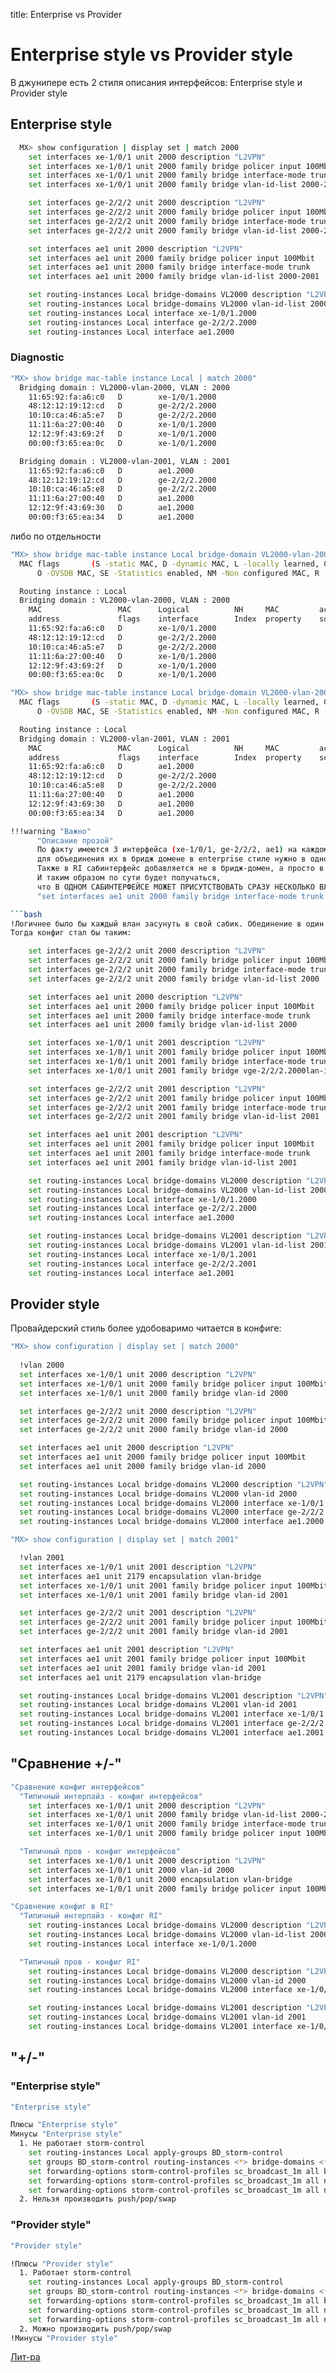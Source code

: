 title: Enterprise vs Provider

# Enterprise style vs Provider style 
В джунипере есть 2 стиля описания интерфейсов: Enterprise style и Provider style 


 ## Enterprise style
```bash
  MX> show configuration | display set | match 2000                
    set interfaces xe-1/0/1 unit 2000 description "L2VPN"
    set interfaces xe-1/0/1 unit 2000 family bridge policer input 100Mbit
    set interfaces xe-1/0/1 unit 2000 family bridge interface-mode trunk
    set interfaces xe-1/0/1 unit 2000 family bridge vlan-id-list 2000-2001

    set interfaces ge-2/2/2 unit 2000 description "L2VPN"
    set interfaces ge-2/2/2 unit 2000 family bridge policer input 100Mbit
    set interfaces ge-2/2/2 unit 2000 family bridge interface-mode trunk
    set interfaces ge-2/2/2 unit 2000 family bridge vlan-id-list 2000-2001

    set interfaces ae1 unit 2000 description "L2VPN"
    set interfaces ae1 unit 2000 family bridge policer input 100Mbit
    set interfaces ae1 unit 2000 family bridge interface-mode trunk
    set interfaces ae1 unit 2000 family bridge vlan-id-list 2000-2001

    set routing-instances Local bridge-domains VL2000 description "L2VPN"
    set routing-instances Local bridge-domains VL2000 vlan-id-list 2000-2001
    set routing-instances Local interface xe-1/0/1.2000
    set routing-instances Local interface ge-2/2/2.2000
    set routing-instances Local interface ae1.2000
```

### Diagnostic
```bash
"MX> show bridge mac-table instance Local | match 2000"
  Bridging domain : VL2000-vlan-2000, VLAN : 2000
    11:65:92:fa:a6:c0   D        xe-1/0/1.2000   
    48:12:12:19:12:cd   D        ge-2/2/2.2000  
    10:10:ca:46:a5:e7   D        ge-2/2/2.2000  
    11:11:6a:27:00:40   D        xe-1/0/1.2000   
    12:12:9f:43:69:2f   D        xe-1/0/1.2000   
    00:00:f3:65:ea:0c   D        xe-1/0/1.2000   

  Bridging domain : VL2000-vlan-2001, VLAN : 2001
    11:65:92:fa:a6:c0   D        ae1.2000        
    48:12:12:19:12:cd   D        ge-2/2/2.2000  
    10:10:ca:46:a5:e8   D        ge-2/2/2.2000  
    11:11:6a:27:00:40   D        ae1.2000        
    12:12:9f:43:69:30   D        ae1.2000        
    00:00:f3:65:ea:34   D        ae1.2000     
```

либо по отдельности

```bash    
"MX> show bridge mac-table instance Local bridge-domain VL2000-vlan-2000"
  MAC flags       (S -static MAC, D -dynamic MAC, L -locally learned, C -Control MAC
      O -OVSDB MAC, SE -Statistics enabled, NM -Non configured MAC, R -Remote PE MAC, P -Pinned MAC)

  Routing instance : Local
  Bridging domain : VL2000-vlan-2000, VLAN : 2000
    MAC                 MAC      Logical          NH     MAC         active
    address             flags    interface        Index  property    source
    11:65:92:fa:a6:c0   D        xe-1/0/1.2000   
    48:12:12:19:12:cd   D        ge-2/2/2.2000  
    10:10:ca:46:a5:e7   D        ge-2/2/2.2000  
    11:11:6a:27:00:40   D        xe-1/0/1.2000   
    12:12:9f:43:69:2f   D        xe-1/0/1.2000   
    00:00:f3:65:ea:0c   D        xe-1/0/1.2000   

"MX> show bridge mac-table instance Local bridge-domain VL2000-vlan-2001"
  MAC flags       (S -static MAC, D -dynamic MAC, L -locally learned, C -Control MAC
      O -OVSDB MAC, SE -Statistics enabled, NM -Non configured MAC, R -Remote PE MAC, P -Pinned MAC)

  Routing instance : Local
  Bridging domain : VL2000-vlan-2001, VLAN : 2001
    MAC                 MAC      Logical          NH     MAC         active
    address             flags    interface        Index  property    source
    11:65:92:fa:a6:c0   D        ae1.2000        
    48:12:12:19:12:cd   D        ge-2/2/2.2000  
    10:10:ca:46:a5:e8   D        ge-2/2/2.2000  
    11:11:6a:27:00:40   D        ae1.2000        
    12:12:9f:43:69:30   D        ae1.2000        
    00:00:f3:65:ea:34   D        ae1.2000        
```

```bash
!!!warning "Важно"
      "Описание прозой"
      По факту имеются 3 интерфейса (xe-1/0/1, ge-2/2/2, ae1) на каждом из них присутствет 2 влана (2000,2001)
      для объединения их в бридж домене в enterprise стиле нужно в одном и том же сабинтенрфейсе прописать vlan-id-list.
      Также в RI сабинтерфейс добавляется не в бридж-домен, а просто в интерфейсы RI
      И таким образом по сути будет получаться, 
      что В ОДНОМ САБИНТЕРФЕЙСЕ МОЖЕТ ПРИСУТСТВОВАТЬ СРАЗУ НЕСКОЛЬКО ВЛАНОВ - ТАКОЙ ФОКУС в cisco или huawei не удастся!!!
      "set interfaces ae1 unit 2000 family bridge interface-mode trunk - как тебе такое Илон Маск (ц)"

```bash
!Логичнее было бы каждый влан засунуть в свой сабик. Обединение в один юнит просто сокращает конфиг (при этом усложняя логику понимания)...
Тогда конфиг стал бы таким:

    set interfaces ge-2/2/2 unit 2000 description "L2VPN"
    set interfaces ge-2/2/2 unit 2000 family bridge policer input 100Mbit
    set interfaces ge-2/2/2 unit 2000 family bridge interface-mode trunk
    set interfaces ge-2/2/2 unit 2000 family bridge vlan-id-list 2000

    set interfaces ae1 unit 2000 description "L2VPN"
    set interfaces ae1 unit 2000 family bridge policer input 100Mbit
    set interfaces ae1 unit 2000 family bridge interface-mode trunk
    set interfaces ae1 unit 2000 family bridge vlan-id-list 2000

    set interfaces xe-1/0/1 unit 2001 description "L2VPN"
    set interfaces xe-1/0/1 unit 2001 family bridge policer input 100Mbit
    set interfaces xe-1/0/1 unit 2001 family bridge interface-mode trunk
    set interfaces xe-1/0/1 unit 2001 family bridge vge-2/2/2.2000lan-id-list 2001

    set interfaces ge-2/2/2 unit 2001 description "L2VPN"
    set interfaces ge-2/2/2 unit 2001 family bridge policer input 100Mbit
    set interfaces ge-2/2/2 unit 2001 family bridge interface-mode trunk
    set interfaces ge-2/2/2 unit 2001 family bridge vlan-id-list 2001

    set interfaces ae1 unit 2001 description "L2VPN"
    set interfaces ae1 unit 2001 family bridge policer input 100Mbit
    set interfaces ae1 unit 2001 family bridge interface-mode trunk
    set interfaces ae1 unit 2001 family bridge vlan-id-list 2001

    set routing-instances Local bridge-domains VL2000 description "L2VPN"
    set routing-instances Local bridge-domains VL2000 vlan-id-list 2000
    set routing-instances Local interface xe-1/0/1.2000
    set routing-instances Local interface ge-2/2/2.2000
    set routing-instances Local interface ae1.2000

    set routing-instances Local bridge-domains VL2001 description "L2VPN"
    set routing-instances Local bridge-domains VL2001 vlan-id-list 2001
    set routing-instances Local interface xe-1/0/1.2001
    set routing-instances Local interface ge-2/2/2.2001
    set routing-instances Local interface ae1.2001
```

## Provider style 
 Провайдерский стиль более удобоваримо читается в конфиге:

```bash
"MX> show configuration | display set | match 2000"              
  
  !vlan 2000
  set interfaces xe-1/0/1 unit 2000 description "L2VPN"
  set interfaces xe-1/0/1 unit 2000 family bridge policer input 100Mbit
  set interfaces xe-1/0/1 unit 2000 family bridge vlan-id 2000

  set interfaces ge-2/2/2 unit 2000 description "L2VPN"
  set interfaces ge-2/2/2 unit 2000 family bridge policer input 100Mbit
  set interfaces ge-2/2/2 unit 2000 family bridge vlan-id 2000

  set interfaces ae1 unit 2000 description "L2VPN"
  set interfaces ae1 unit 2000 family bridge policer input 100Mbit
  set interfaces ae1 unit 2000 family bridge vlan-id 2000

  set routing-instances Local bridge-domains VL2000 description "L2VPN"
  set routing-instances Local bridge-domains VL2000 vlan-id 2000
  set routing-instances Local bridge-domains VL2000 interface xe-1/0/1.2000
  set routing-instances Local bridge-domains VL2000 interface ge-2/2/2.2000
  set routing-instances Local bridge-domains VL2000 interface ae1.2000

"MX> show configuration | display set | match 2001"                

  !vlan 2001
  set interfaces xe-1/0/1 unit 2001 description "L2VPN"
  set interfaces ae1 unit 2179 encapsulation vlan-bridge
  set interfaces xe-1/0/1 unit 2001 family bridge policer input 100Mbit
  set interfaces xe-1/0/1 unit 2001 family bridge vlan-id 2001

  set interfaces ge-2/2/2 unit 2001 description "L2VPN"
  set interfaces ge-2/2/2 unit 2001 family bridge policer input 100Mbit
  set interfaces ge-2/2/2 unit 2001 family bridge vlan-id 2001

  set interfaces ae1 unit 2001 description "L2VPN"
  set interfaces ae1 unit 2001 family bridge policer input 100Mbit
  set interfaces ae1 unit 2001 family bridge vlan-id 2001
  set interfaces ae1 unit 2179 encapsulation vlan-bridge  

  set routing-instances Local bridge-domains VL2001 description "L2VPN"
  set routing-instances Local bridge-domains VL2001 vlan-id 2001
  set routing-instances Local bridge-domains VL2001 interface xe-1/0/1.2001
  set routing-instances Local bridge-domains VL2001 interface ge-2/2/2.2001
  set routing-instances Local bridge-domains VL2001 interface ae1.2001
```

## "Сравнение +/-"
```bash
"Сравнение конфиг интерфейсов"  
  "Типичный интерпайз - конфиг интерфейсов"
    set interfaces xe-1/0/1 unit 2000 description "L2VPN"
    set interfaces xe-1/0/1 unit 2000 family bridge vlan-id-list 2000-2001
    set interfaces xe-1/0/1 unit 2000 family bridge interface-mode trunk
    set interfaces xe-1/0/1 unit 2000 family bridge policer input 100Mbit

  "Типичный пров - конфиг интерфейсов"
    set interfaces xe-1/0/1 unit 2000 description "L2VPN"
    set interfaces xe-1/0/1 unit 2000 vlan-id 2000
    set interfaces xe-1/0/1 unit 2000 encapsulation vlan-bridge
    set interfaces xe-1/0/1 unit 2000 family bridge policer input 100Mbit
```

```bash
"Сравнение конфиг в RI"
  "Типичный интерпайз - конфиг RI"
    set routing-instances Local bridge-domains VL2000 description "L2VPN"
    set routing-instances Local bridge-domains VL2000 vlan-id-list 2000-2001
    set routing-instances Local interface xe-1/0/1.2000

  "Типичный пров - конфиг RI"
    set routing-instances Local bridge-domains VL2000 description "L2VPN"
    set routing-instances Local bridge-domains VL2000 vlan-id 2000
    set routing-instances Local bridge-domains VL2000 interface xe-1/0/1.2000

    set routing-instances Local bridge-domains VL2001 description "L2VPN"
    set routing-instances Local bridge-domains VL2001 vlan-id 2001
    set routing-instances Local bridge-domains VL2001 interface xe-1/0/1.2001
```

## "+/-"


### "Enterprise style"

```bash
"Enterprise style"

Плюсы "Enterprise style"
Минусы "Enterprise style"
  1. Не работает storm-control
    set routing-instances Local apply-groups BD_storm-control
    set groups BD_storm-control routing-instances <*> bridge-domains <*> forwarding-options flood input storm_control
    set forwarding-options storm-control-profiles sc_broadcast_1m all bandwidth-level 1024
    set forwarding-options storm-control-profiles sc_broadcast_1m all no-unknown-unicast
    set forwarding-options storm-control-profiles sc_broadcast_1m all no-multicast
  2. Нельзя производить push/pop/swap 
```    

### "Provider style"

```bash
"Provider style"

!Плюсы "Provider style"
  1. Работает storm-control
    set routing-instances Local apply-groups BD_storm-control
    set groups BD_storm-control routing-instances <*> bridge-domains <*> forwarding-options flood input storm_control
    set forwarding-options storm-control-profiles sc_broadcast_1m all bandwidth-level 1024
    set forwarding-options storm-control-profiles sc_broadcast_1m all no-unknown-unicast
    set forwarding-options storm-control-profiles sc_broadcast_1m all no-multicast
  2. Можно производить push/pop/swap 
!Минусы "Provider style"
```

[Лит-ра](https://habr.com/ru/post/322560/)